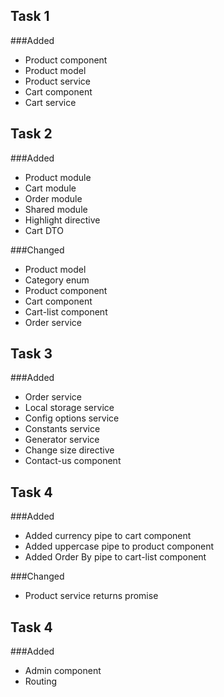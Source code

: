 Task 1
----------------------------------
###Added
* Product component
* Product model
* Product service
* Cart component
* Cart service

Task 2
----------------------------------
###Added
* Product module
* Cart module
* Order module
* Shared module
* Highlight directive
* Cart DTO 

###Changed
* Product model
* Category enum
* Product component
* Cart component
* Cart-list component
* Order service

Task 3
----------------------------------
###Added
* Order service
* Local storage service
* Config options service
* Constants service 
* Generator service
* Change size directive
* Contact-us component

Task 4
----------------------------------
###Added
* Added currency pipe to cart component
* Added uppercase pipe to product component
* Added Order By pipe to cart-list component

###Changed
* Product service returns promise

Task 4
----------------------------------
###Added
* Admin component
* Routing